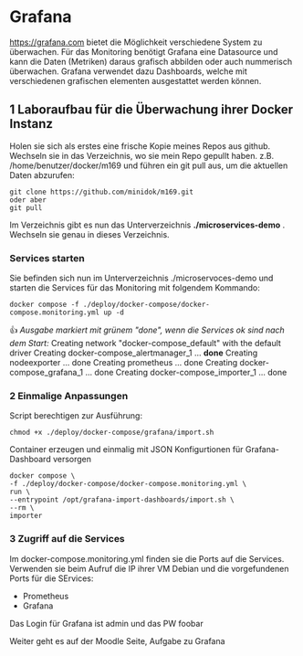 # Grafana
https://grafana.com bietet die Möglichkeit verschiedene System zu überwachen.
Für das Monitoring benötigt Grafana eine Datasource und kann die Daten (Metriken) daraus grafisch abbilden oder auch nummerisch überwachen.
Grafana verwendet dazu Dashboards, welche mit verschiedenen grafischen elementen ausgestattet werden können.


## 1 Laboraufbau für die Überwachung ihrer Docker Instanz
Holen sie sich als erstes eine frische Kopie meines Repos aus github. Wechseln sie in das Verzeichnis, wo sie mein Repo gepullt haben.
z.B. /home/benutzer/docker/m169
und führen ein git pull aus, um die aktuellen Daten abzurufen:

    git clone https://github.com/minidok/m169.git 
    oder aber
    git pull

Im Verzeichnis gibt es nun das Unterverzeichnis **./microservices-demo** .
Wechseln sie genau in dieses Verzeichnis.
### Services starten
Sie befinden sich nun im Unterverzeichnis ./microservoces-demo und starten die Services für das Monitoring mit folgendem Kommando:
    
    docker compose -f ./deploy/docker-compose/docker-compose.monitoring.yml up -d

:+1: _Ausgabe markiert mit grünem "done", wenn die Services ok sind nach dem Start:_
Creating network "docker-compose_default" with the default driver
Creating docker-compose_alertmanager_1 ... **done**
Creating nodeexporter                  ... done
Creating prometheus                    ... done
Creating docker-compose_grafana_1      ... done
Creating docker-compose_importer_1     ... done

### 2 Einmalige Anpassungen
Script berechtigen zur Ausführung:

    chmod +x ./deploy/docker-compose/grafana/import.sh
Container erzeugen und einmalig mit JSON Konfigurtionen für Grafana-Dashboard versorgen

    docker compose \
    -f ./deploy/docker-compose/docker-compose.monitoring.yml \
    run \
    --entrypoint /opt/grafana-import-dashboards/import.sh \
    --rm \
    importer  

### 3 Zugriff auf die Services
Im docker-compose.monitoring.yml finden sie die Ports auf die Services. Verwenden sie beim Aufruf die IP ihrer VM Debian und die vorgefundenen Ports für die SErvices:
* Prometheus
* Grafana

Das Login für Grafana ist admin und das PW foobar

Weiter geht es auf der Moodle Seite, Aufgabe zu Grafana
